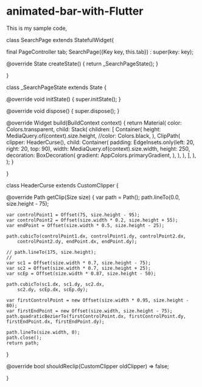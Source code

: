 # animated-bar-with-Flutter
This is my sample code,

class SearchPage extends StatefulWidget{

  final PageController tab;
  SearchPage({Key key, this.tab}) : super(key: key);

  @override
  State<StatefulWidget> createState() {
    return _SearchPageState();
  }

}

class _SearchPageState extends State<SearchPage> {

  @override
  void initState() {
    super.initState();
  }

  @override
  void dispose() {
    super.dispose();
  }

  @override
  Widget build(BuildContext context) {
    return Material(
      color: Colors.transparent,
        child: Stack(
          children: [
            Container(
              height: MediaQuery.of(context).size.height,
              //color: Colors.black,
            ),
            ClipPath(
              clipper: HeaderCurse(),
              child: Container(
                padding: EdgeInsets.only(left: 20, right: 20, top: 90),
                width: MediaQuery.of(context).size.width,
                height: 250,
                decoration: BoxDecoration(
                  gradient: AppColors.primaryGradient,
                ),
              ),
            ),
          ],
        ),
    );
  }

}

class HeaderCurse extends CustomClipper<Path> {

  @override
  Path getClip(Size size) {
    var path = Path();
    path.lineTo(0.0, size.height - 75);

    var controlPoint1 = Offset(75, size.height - 95);
    var controlPoint2 = Offset(size.width * 0.2, size.height + 55);
    var endPoint = Offset(size.width * 0.5, size.height - 25);

    path.cubicTo(controlPoint1.dx, controlPoint1.dy, controlPoint2.dx,
        controlPoint2.dy, endPoint.dx, endPoint.dy);

    // path.lineTo(175, size.height);
    //
    var sc1 = Offset(size.width * 0.7, size.height - 75);
    var sc2 = Offset(size.width * 0.7, size.height + 25);
    var scEp = Offset(size.width * 0.87, size.height - 50);

    path.cubicTo(sc1.dx, sc1.dy, sc2.dx,
        sc2.dy, scEp.dx, scEp.dy);

    var firstControlPoint = new Offset(size.width * 0.95, size.height - 80);
    var firstEndPoint = new Offset(size.width, size.height - 75);
    path.quadraticBezierTo(firstControlPoint.dx, firstControlPoint.dy, firstEndPoint.dx, firstEndPoint.dy);

    path.lineTo(size.width, 0);
    path.close();
    return path;
  }

  @override
  bool shouldReclip(CustomClipper<Path> oldClipper) => false;

}
